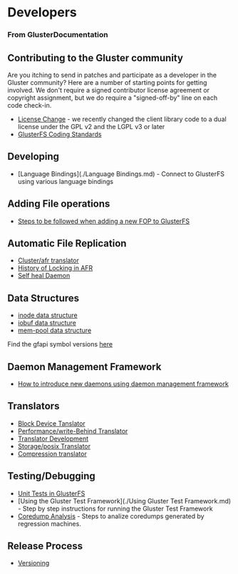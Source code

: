 Developers
==========

### From GlusterDocumentation

Contributing to the Gluster community
-------------------------------------

Are you itching to send in patches and participate as a developer in the
Gluster community? Here are a number of starting points for getting
involved. We don't require a signed contributor license agreement or
copyright assignment, but we do require a "signed-off-by" line on each
code check-in.

-   [License
    Change](http://www.gluster.org/2012/05/glusterfs-license-change/) -
    we recently changed the client library code to a dual license under
    the GPL v2 and the LGPL v3 or later
-   [GlusterFS Coding Standards](./coding-standard.md)

Developing
----------

-   [Language Bindings](./Language Bindings.md) - Connect to
    GlusterFS using various language bindings

Adding File operations
----------------------

-   [Steps to be followed when adding a new FOP to GlusterFS ](./adding-fops.md)

Automatic File Replication
--------------------------

-   [Cluster/afr translator](./afr.md)
-   [History of Locking in AFR](./afr-locks-evolution.md)
-   [Self heal Daemon](./afr-self-heal-daemon.md)

Data Structures
---------------

-   [inode data structure](./datastructure-inode.md)
-   [iobuf data structure](./datastructure-iobuf.md)
-   [mem-pool data structure](./datastructure-mem-pool.md)

Find the gfapi symbol versions [here](./gfapi-symbol-versions.md)

Daemon Management Framework
---------------------------

-   [How to introduce new daemons using daemon management framework](./daemon-management-framework.md)

Translators
-----------

-   [Block Device Tanslator](./bd-xlator.md)
-   [Performance/write-Behind Translator](./write-behind.md)
-   [Translator Development](./translator-development.md)
-   [Storage/posix Translator](./posix.md)
-   [Compression translator](./network_compression.md)

Testing/Debugging
-----------------

-   [Unit Tests in GlusterFS](./unittest.md)
-   [Using the Gluster Test
    Framework](./Using Gluster Test Framework.md) - Step by
    step instructions for running the Gluster Test Framework
-   [Coredump Analysis](./coredump-analysis.md) - Steps to analize coredumps generated by regression machines.

Release Process
---------------
-   [Versioning](./versioning.md)
